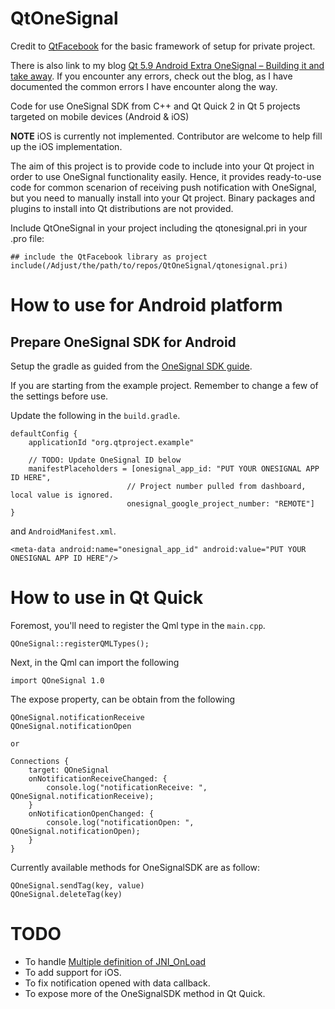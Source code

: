 # QtOneSignal

Credit to [QtFacebook](https://github.com/GMaxera/QtFacebook) for the basic framework of setup for private project.

There is also link to my blog [Qt 5.9 Android Extra OneSignal – Building it and take away](http://choong.pw/2018/01/qt-5-9-android-extra-onesignal-building-it-and-take-away/). If you encounter any errors, check out the blog, as I have documented the common errors I have encounter along the way.

Code for use OneSignal SDK from C++ and Qt Quick 2 in Qt 5 projects targeted on mobile devices (Android & iOS)

**NOTE** iOS is currently not implemented. Contributor are welcome to help fill up the iOS implementation.

The aim of this project is to provide code to include into your Qt project in order to use OneSignal functionality easily. Hence, it provides ready-to-use code for common scenarion of receiving push notification with OneSignal, but you need to manually install into your Qt project. Binary packages and plugins to install into Qt distributions are not provided.

Include QtOneSignal in your project including the qtonesignal.pri in your .pro file:

```
## include the QtFacebook library as project
include(/Adjust/the/path/to/repos/QtOneSignal/qtonesignal.pri)
```

# How to use for Android platform

## Prepare OneSignal SDK for Android

Setup the gradle as guided from the [OneSignal SDK guide](https://documentation.onesignal.com/v4.0/docs/android-sdk-setup).

If you are starting from the example project. Remember to change a few of the settings before use.

Update the following in the `build.gradle`.

```
defaultConfig {
    applicationId "org.qtproject.example"

    // TODO: Update OneSignal ID below
    manifestPlaceholders = [onesignal_app_id: "PUT YOUR ONESIGNAL APP ID HERE",
                          // Project number pulled from dashboard, local value is ignored.
                          onesignal_google_project_number: "REMOTE"]
}
```

and `AndroidManifest.xml`.

```
<meta-data android:name="onesignal_app_id" android:value="PUT YOUR ONESIGNAL APP ID HERE"/>
```


# How to use in Qt Quick

Foremost, you'll need to register the Qml type in the `main.cpp`.

```
QOneSignal::registerQMLTypes();
```

Next, in the Qml can import the following
```
import QOneSignal 1.0
```

The expose property, can be obtain from the following
```
QOneSignal.notificationReceive
QOneSignal.notificationOpen

or

Connections {
    target: QOneSignal
    onNotificationReceiveChanged: {
        console.log("notificationReceive: ", QOneSignal.notificationReceive);
    }
    onNotificationOpenChanged: {
        console.log("notificationOpen: ", QOneSignal.notificationOpen);
    }
}
```

Currently available methods for OneSignalSDK are as follow:
```
QOneSignal.sendTag(key, value)
QOneSignal.deleteTag(key)
```

# TODO

- To handle [Multiple definition of JNI_OnLoad](https://github.com/GMaxera/QtFacebook#multiple-definition-of-jni_onload)
- To add support for iOS.
- To fix notification opened with data callback.
- To expose more of the OneSignalSDK method in Qt Quick.
